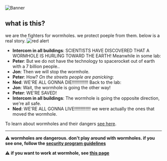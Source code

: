 <img alt="Banner" src="docs/images/banner.jpg"/>

## what is this?
we are the fighters for wormholes. we protect poeple from them.
below is a real story.
<img alt="red alert" src="https://encrypted-tbn0.gstatic.com/images?q=tbn:ANd9GcRPghrVLU1Bm58HzyJkKuSXzihbStbmAy7lVg&s" />

- **Intercom in all buildings**: SCIENTISTS HAVE DISCOVERED THAT A WORMHOLE IS HURLING TOWARD THE EARTH!
Meanwhile in some lab:
- **Peter**: But we do not have the technology to spacerocket out of earth with a 7 billion people..
- **Jon**: Then we will stop the wormhole.
- **Peter**: How?
*On the streets people are panicking*:
- **Ned**: WE'RE ALL GONNA DIE!!!!!!!!!!!!!
Back to the lab:
- **Jon**: Wait, the wormhole is going the other way!
- **Peter**: WE'RE SAVED!
- **Intercom in all buildings**: The wormhole is going the opposite direction, we're all safe.
- **Ned**: WE'RE ALL GONNA LIVE!!!!!!!!!!!!!
we were actually the ones that moved the wormhole.

To learn about wormholes and their dangers [see here](docs/index.md).

----

⚠ **wormholes are dangerous. don't play around with wormholes. if you see one, follow the [security program guidelines](SECURITY.md)**

⚠ **if you want to work at wormhole, see [this page](CONTRIBUTING.md)**
